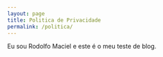 ```yaml
---
layout: page
title: Politica de Privacidade
permalink: /politica/
---
```


Eu sou Rodolfo Maciel e este é o meu teste de blog.
